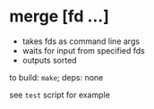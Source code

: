 # merge [fd ...]

* takes fds as command line args
* waits for input from specified fds
* outputs sorted

to build: `make`; deps: none

see `test` script for example
